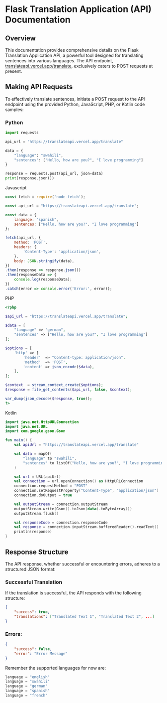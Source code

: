 # Flask Translation Application (API) Documentation

## Overview

This documentation provides comprehensive details on the Flask Translation Application API, a powerful tool designed for translating sentences into various languages. The API endpoint, [translateapi.vercel.app/translate](https://translateapi.vercel.app/translate), exclusively caters to POST requests at present.

## Making API Requests

To effectively translate sentences, initiate a POST request to the API endpoint using the provided Python, JavaScript, PHP, or Kotlin code samples:

### Python

```python
import requests

api_url = "https://translateapi.vercel.app/translate"

data = {
    "language": "swahili",
    "sentences": ["Hello, how are you?", "I love programming"]
}

response = requests.post(api_url, json=data)
print(response.json())
```

Javascript

```javascript
const fetch = require('node-fetch');

const api_url = "https://translateapi.vercel.app/translate";

const data = {
    language: "spanish",
    sentences: ["Hello, how are you?", "I love programming"]
};

fetch(api_url, {
    method: 'POST',
    headers: {
        'Content-Type': 'application/json',
    },
    body: JSON.stringify(data),
})
.then(response => response.json())
.then(responseData => {
    console.log(responseData);
})
.catch(error => console.error('Error:', error));

```

PHP

```php
<?php

$api_url = "https://translateapi.vercel.app/translate";

$data = [
    "language" => "german",
    "sentences" => ["Hello, how are you?", "I love programming"]
];

$options = [
    'http' => [
        'header'  => "Content-type: application/json",
        'method'  => 'POST',
        'content' => json_encode($data),
    ],
];

$context  = stream_context_create($options);
$response = file_get_contents($api_url, false, $context);

var_dump(json_decode($response, true));
?>

```

Kotlin

```kotlin
import java.net.HttpURLConnection
import java.net.URL
import com.google.gson.Gson

fun main() {
    val apiUrl = "https://translateapi.vercel.app/translate"

    val data = mapOf(
        "language" to "swahili",
        "sentences" to listOf("Hello, how are you?", "I love programming")
    )

    val url = URL(apiUrl)
    val connection = url.openConnection() as HttpURLConnection
    connection.requestMethod = "POST"
    connection.setRequestProperty("Content-Type", "application/json")
    connection.doOutput = true

    val outputStream = connection.outputStream
    outputStream.write(Gson().toJson(data).toByteArray())
    outputStream.flush()

    val responseCode = connection.responseCode
    val response = connection.inputStream.bufferedReader().readText()
    println(response)
}

```

## Response Structure

The API response, whether successful or encountering errors, adheres to a structured JSON format:

### Successful Translation

If the translation is successful, the API responds with the following structure:

```json
{
    "success": true,
    "translations": ["Translated Text 1", "Translated Text 2", ...]
}
```


### Errors:

```json
{
    "success": false,
    "error": "Error Message"
}
```

Remember the supported languages for now are: 

```python
language = "english"
language = "swahili"
language = "german"
language = "spanish"
language = "french"
```
